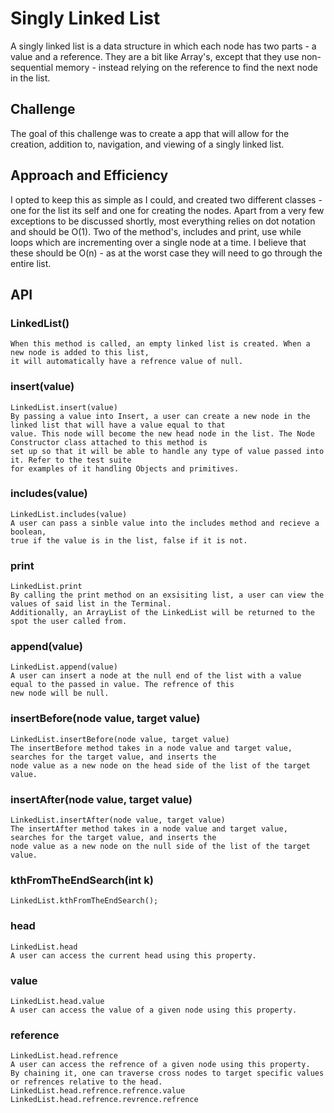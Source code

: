 # Singly Linked List
A singly linked list is a data structure in which each node has two parts - a value and a reference. They are a bit like 
Array's, except that they use non-sequential memory - instead relying on the reference to find the next node in the list.
  

## Challenge

The goal of this challenge was to create a app that will allow for the creation, addition to, navigation,
 and viewing of a singly linked list. 


## Approach and Efficiency
I opted to keep this as simple as I could, and created two different classes - one for the list its self and one for 
creating the nodes. Apart from a very few exceptions to be discussed shortly, most everything relies on dot notation and 
should be O(1). Two of the method's, includes and print, use while loops which are incrementing over a single node at a 
time. I believe that these should be O(n) - as at the worst case they will need to go through the entire list. 


 ## API 
 
 ### LinkedList()
    When this method is called, an empty linked list is created. When a new node is added to this list, 
    it will automatically have a refrence value of null.
    
 ### insert(value)
    LinkedList.insert(value)
    By passing a value into Insert, a user can create a new node in the linked list that will have a value equal to that
    value. This node will become the new head node in the list. The Node Constructor class attached to this method is
    set up so that it will be able to handle any type of value passed into it. Refer to the test suite
    for examples of it handling Objects and primitives. 
    
 ### includes(value) 
    LinkedList.includes(value)
    A user can pass a sinble value into the includes method and recieve a boolean, 
    true if the value is in the list, false if it is not. 
    
 ### print
    LinkedList.print 
    By calling the print method on an exsisiting list, a user can view the values of said list in the Terminal. 
    Additionally, an ArrayList of the LinkedList will be returned to the spot the user called from. 
    
 ### append(value) 
    LinkedList.append(value)
    A user can insert a node at the null end of the list with a value equal to the passed in value. The refrence of this
    new node will be null. 
 
 ### insertBefore(node value, target value) 
    LinkedList.insertBefore(node value, target value) 
    The insertBefore method takes in a node value and target value, searches for the target value, and inserts the
    node value as a new node on the head side of the list of the target value.
    
 ### insertAfter(node value, target value)
    LinkedList.insertAfter(node value, target value)
    The insertAfter method takes in a node value and target value, searches for the target value, and inserts the
    node value as a new node on the null side of the list of the target value.
    
### kthFromTheEndSearch(int k)
    LinkedList.kthFromTheEndSearch(); 
    
    
 ### head 
    LinkedList.head
    A user can access the current head using this property. 
 
 ### value 
    LinkedList.head.value 
    A user can access the value of a given node using this property. 
 
 ### reference 
    LinkedList.head.refrence 
    A user can access the refrence of a given node using this property. 
    By chaining it, one can traverse cross nodes to target specific values or refrences relative to the head. 
    LinkedList.head.refrence.refrence.value 
    LinkedList.head.refrence.revrence.refrence 
   
    
    
    
    
  
